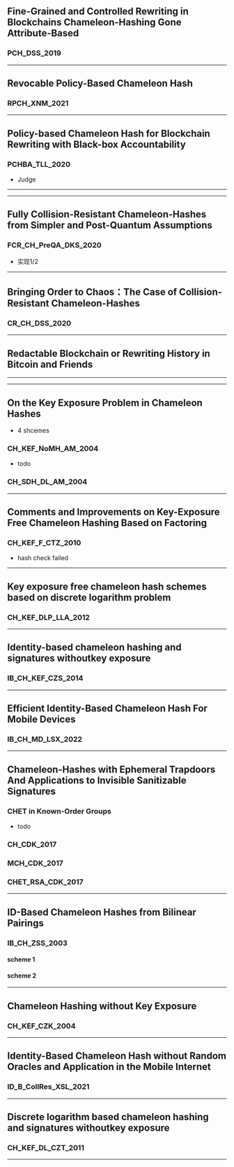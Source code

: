 ## Fine-Grained and Controlled Rewriting in Blockchains Chameleon-Hashing Gone Attribute-Based

### PCH_DSS_2019

------

## Revocable Policy-Based Chameleon Hash

### RPCH_XNM_2021

------

## Policy-based Chameleon Hash for Blockchain Rewriting with Black-box Accountability

### PCHBA_TLL_2020

- Judge

------

------

## Fully Collision-Resistant Chameleon-Hashes from Simpler and Post-Quantum Assumptions

### FCR_CH_PreQA_DKS_2020

- 实现1/2

------

## Bringing Order to Chaos：The Case of Collision-Resistant Chameleon-Hashes

### CR_CH_DSS_2020

------

## Redactable Blockchain or Rewriting History in Bitcoin and Friends

------

------

## On the Key Exposure Problem in Chameleon Hashes

- 4 shcemes

### CH_KEF_NoMH_AM_2004

- todo

### CH_SDH_DL_AM_2004

------

## Comments and Improvements on Key-Exposure Free Chameleon Hashing Based on Factoring

### CH_KEF_F_CTZ_2010

- hash check failed

------

## Key exposure free chameleon hash schemes based on discrete logarithm problem

### CH_KEF_DLP_LLA_2012

------

## Identity-based chameleon hashing and signatures withoutkey exposure

### IB_CH_KEF_CZS_2014

------

## Efficient Identity-Based Chameleon Hash For Mobile Devices

### IB_CH_MD_LSX_2022

------

## Chameleon-Hashes with Ephemeral Trapdoors And Applications to Invisible Sanitizable Signatures

### CHET in Known-Order Groups

- todo

### CH_CDK_2017

### MCH_CDK_2017

### CHET_RSA_CDK_2017

------

## ID-Based Chameleon Hashes from Bilinear Pairings

### IB_CH_ZSS_2003

#### scheme 1

#### scheme 2

------

## Chameleon Hashing without Key Exposure

### CH_KEF_CZK_2004

------

## Identity-Based Chameleon Hash without Random Oracles and Application in the Mobile Internet

### ID_B_CollRes_XSL_2021

------

## Discrete logarithm based chameleon hashing and signatures withoutkey exposure

### CH_KEF_DL_CZT_2011

------